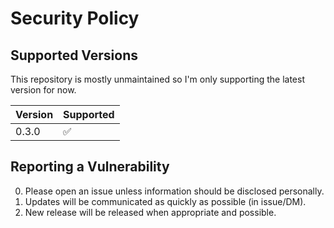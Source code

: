 # Security Policy

## Supported Versions

This repository is mostly unmaintained so I'm only supporting the latest version for now.

| Version | Supported          |
| ------- | ------------------ |
| 0.3.0   | :white_check_mark: |

## Reporting a Vulnerability

0. Please open an issue unless information should be disclosed personally.
0. Updates will be communicated as quickly as possible (in issue/DM).
0. New release will be released when appropriate and possible.
